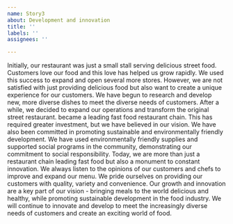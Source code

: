 ```yaml
---
name: Story3
about: Development and innovation
title: ''
labels: ''
assignees: ''

---
```


Initially, our restaurant was just a small stall serving delicious street food. Customers love our food and this love has helped us grow rapidly. We used this success to expand and open several more stores. However, we are not satisfied with just providing delicious food but also want to create a unique experience for our customers. We have begun to research and develop new, more diverse dishes to meet the diverse needs of customers. After a while, we decided to expand our operations and transform the original street restaurant. became a leading fast food restaurant chain. This has required greater investment, but we have believed in our vision. We have also been committed in promoting sustainable and environmentally friendly development. We have used environmentally friendly supplies and supported social programs in the community, demonstrating our commitment to social responsibility. Today, we are more than just a restaurant chain leading fast food but also a monument to constant innovation. We always listen to the opinions of our customers and chefs to improve and expand our menu. We pride ourselves on providing our customers with quality, variety and convenience. Our growth and innovation are a key part of our vision - bringing meals to the world delicious and healthy, while promoting sustainable development in the food industry. We will continue to innovate and develop to meet the increasingly diverse needs of customers and create an exciting world of food.
